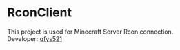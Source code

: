 # RconClient

This project is used for Minecraft Server Rcon connection.   
Developer: [qfys521](https://www.github.com/qfys521/)
